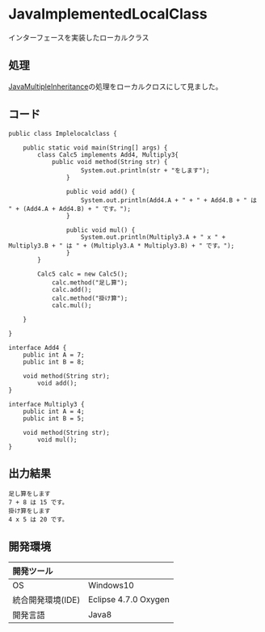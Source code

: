 # JavaImplementedLocalClass
インターフェースを実装したローカルクラス
## 処理
[JavaMultipleInheritance](https://github.com/xekid78/JavaMultipleInheritance)の処理をローカルクロスにして見ました。

## コード
```
public class Implelocalclass {

	public static void main(String[] args) {
		class Calc5 implements Add4, Multiply3{
			public void method(String str) {
		        	System.out.println(str + "をします");
		    	}

		    	public void add() {
		    		System.out.println(Add4.A + " + " + Add4.B + " は " + (Add4.A + Add4.B) + " です。");
		    	}

		    	public void mul() {
		    		System.out.println(Multiply3.A + " x " + Multiply3.B + " は " + (Multiply3.A * Multiply3.B) + " です。");
		    	}
		}

		Calc5 calc = new Calc5();
        	calc.method("足し算");
        	calc.add();
        	calc.method("掛け算");
        	calc.mul();

	}

}

interface Add4 {
	public int A = 7;
	public int B = 8;

	void method(String str);
    	void add();
}

interface Multiply3 {
	public int A = 4;
	public int B = 5;

	void method(String str);
    	void mul();
}
```

## 出力結果  
```
足し算をします
7 + 8 は 15 です。
掛け算をします
4 x 5 は 20 です。
```
  
## 開発環境
| 開発ツール |  |
|:-|:-|
| OS | Windows10 |
| 統合開発環境(IDE) | Eclipse 4.7.0 Oxygen |
| 開発言語 | Java8 |
